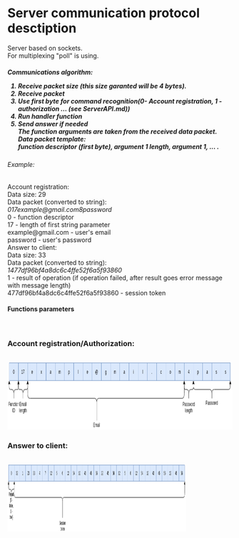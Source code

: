 # Server communication protocol desctiption

Server based on sockets.<br>For multiplexing "poll" is using. <br><h5> Communications algorithm: <br>
1. Receive packet size (this size garanted will be 4 bytes). <br>
2. Receive packet <br>
3. Use first byte for command recognition(0- Account registration, 1 - authorization ... (see ServerAPI.md)) <br>
4. Run handler function <br>
5. Send answer if needed <br>
The function arguments are taken from the received data packet. <br>
Data packet template: <br>
<i>function descriptor (first byte), argument 1 length, argument 1, ... . </i> <br>
<h6>Example:</h6>
Account registration: <br>
Data size: 29<br>
Data packet (converted to string):<br>
<i>017example@gmail.com8password</i><br>
0 - function descriptor <br>
17 - length of first string parameter <br>
example@gmail.com - user's email <br>
password - user's password <br>
Answer to client:<br>
Data size: 33 <br>
Data packet (converted to string):<br>
<i>1477df96bf4a8dc6c4ffe52f6a5f93860</i><br>
1 - result of operation (if operation failed, after result goes error message with message length) <br>
477df96bf4a8dc6c4ffe52f6a5f93860 - session token <br>
</h5>

<h4>Functions parameters</h4><br>
<h3>Account registration/Authorization:</h3><br>
<img src="AccReg.png" width="600" height = "150" title="Account registration">
<h3>Answer to client:</h3><br>
<img src="AccAnswer1.png" width="400" height = "150" title="Account answer">


